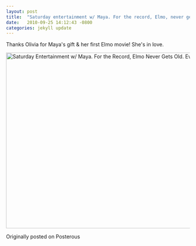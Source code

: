 ```yaml
---
layout: post
title:  "Saturday entertainment w/ Maya. For the record, Elmo, never gets old. Ever."
date:   2010-09-25 14:12:43 -0800
categories: jekyll update
---
```


Thanks Olivia for Maya's gift & her first Elmo movie! She's in love.

<a data-flickr-embed="true"  href="https://www.flickr.com/photos/davidcmolina/5023450608/in/photostream/" title="Saturday Entertainment w/ Maya. For the Record, Elmo Never Gets Old. Ever."><img src="https://c1.staticflickr.com/5/4111/5023450608_3cf7a2b494_z.jpg" width="640" height="480" alt="Saturday Entertainment w/ Maya. For the Record, Elmo Never Gets Old. Ever."></a><script async src="//embedr.flickr.com/assets/client-code.js" charset="utf-8"></script>

Originally posted on Posterous
